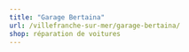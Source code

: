 ```yaml
---
title: "Garage Bertaina"
url: /villefranche-sur-mer/garage-bertaina/
shop: réparation de voitures
---
```

